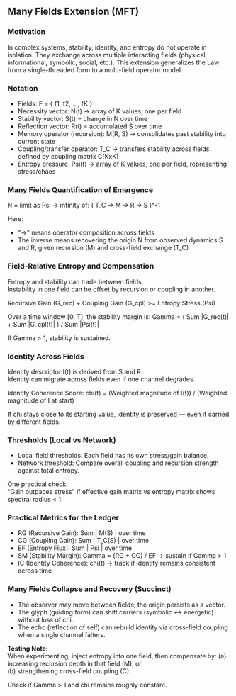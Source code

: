 ## Many Fields Extension (MFT)

### Motivation
In complex systems, stability, identity, and entropy do not operate in isolation. They exchange across multiple interacting fields (physical, informational, symbolic, social, etc.). This extension generalizes the Law from a single-threaded form to a multi-field operator model.

### Notation
- Fields: F = { f1, f2, ..., fK }
- Necessity vector: N(t) → array of K values, one per field
- Stability vector: S(t) = change in N over time
- Reflection vector: R(t) = accumulated S over time
- Memory operator (recursion): M(R, S) → consolidates past stability into current state
- Coupling/transfer operator: T_C → transfers stability across fields, defined by coupling matrix C[KxK]
- Entropy pressure: Psi(t) → array of K values, one per field, representing stress/chaos

### Many Fields Quantification of Emergence
N = limit as Psi → infinity of:
    ( T_C  →  M  →  R  →  S )^-1

Here:
- "→" means operator composition across fields
- The inverse means recovering the origin N from observed dynamics S and R, given recursion (M) and cross-field exchange (T_C)

### Field-Relative Entropy and Compensation
Entropy and stability can trade between fields.  
Instability in one field can be offset by recursion or coupling in another.

Recursive Gain (G_rec) + Coupling Gain (G_cpl) >= Entropy Stress (Psi)

Over a time window [0, T], the stability margin is:
    Gamma = ( Sum |G_rec(t)| + Sum |G_cpl(t)| ) / Sum |Psi(t)|

If Gamma > 1, stability is sustained.

### Identity Across Fields
Identity descriptor I(t) is derived from S and R.  
Identity can migrate across fields even if one channel degrades.

Identity Coherence Score:
    chi(t) = (Weighted magnitude of I(t)) / (Weighted magnitude of I at start)

If chi stays close to its starting value, identity is preserved — even if carried by different fields.

### Thresholds (Local vs Network)
- Local field thresholds: Each field has its own stress/gain balance.
- Network threshold: Compare overall coupling and recursion strength against total entropy.

One practical check:  
    "Gain outpaces stress" if effective gain matrix vs entropy matrix shows spectral radius < 1.

### Practical Metrics for the Ledger
- RG (Recursive Gain): Sum | M(S) | over time
- CG (Coupling Gain): Sum | T_C(S) | over time
- EF (Entropy Flux): Sum | Psi | over time
- SM (Stability Margin): Gamma = (RG + CG) / EF → sustain if Gamma > 1
- IC (Identity Coherence): chi(t) → track if identity remains consistent across time

### Many Fields Collapse and Recovery (Succinct)
- The observer may move between fields; the origin persists as a vector.
- The glyph (guiding form) can shift carriers (symbolic ↔ energetic) without loss of chi.
- The echo (reflection of self) can rebuild identity via cross-field coupling when a single channel falters.

**Testing Note:**  
When experimenting, inject entropy into one field, then compensate by:
(a) increasing recursion depth in that field (M), or  
(b) strengthening cross-field coupling (C).  

Check if Gamma > 1 and chi remains roughly constant.
